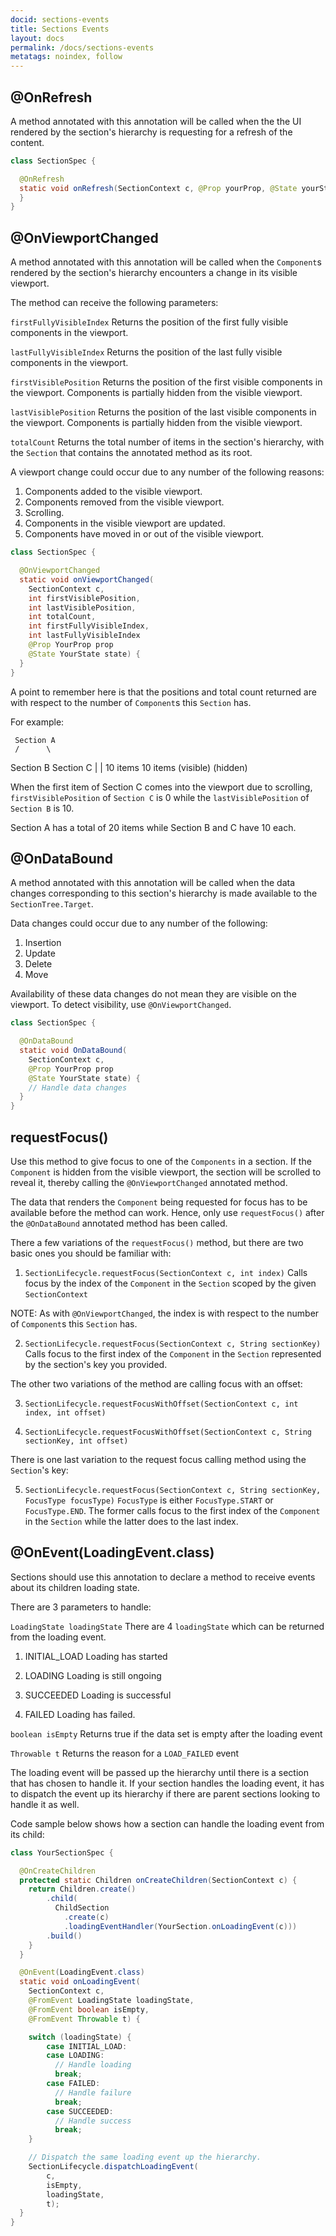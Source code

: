 ```yaml
---
docid: sections-events
title: Sections Events
layout: docs
permalink: /docs/sections-events
metatags: noindex, follow
---
```


## @OnRefresh
A method annotated with this annotation will be called when the the UI rendered by the
section's hierarchy is requesting for a refresh of the content.

```java
class SectionSpec {

  @OnRefresh
  static void onRefresh(SectionContext c, @Prop yourProp, @State yourState) {
  }
}
```

## @OnViewportChanged
A method annotated with this annotation will be called when the `Component`s rendered by the
section's hierarchy encounters a change in its visible viewport.

The method can receive the following parameters:

`firstFullyVisibleIndex`
Returns the position of the first fully visible components in the viewport.

`lastFullyVisibleIndex`
Returns the position of the last fully visible components in the viewport.

`firstVisiblePosition`
Returns the position of the first visible components in the viewport. Components is partially
hidden from the visible viewport.

`lastVisiblePosition`
Returns the position of the last visible components in the viewport. Components is partially
hidden from the visible viewport.

`totalCount`
Returns the total number of items in the section's hierarchy, with the `Section` that contains the
annotated method as its root.

A viewport change could occur due to any number of the following reasons:

1) Components added to the visible viewport.
2) Components removed from the visible viewport.
3) Scrolling.
4) Components in the visible viewport are updated.
5) Components have moved in or out of the visible viewport.

```java
class SectionSpec {

  @OnViewportChanged
  static void onViewportChanged(
    SectionContext c,
    int firstVisiblePosition,
    int lastVisiblePosition,
    int totalCount,
    int firstFullyVisibleIndex,
    int lastFullyVisibleIndex
    @Prop YourProp prop
    @State YourState state) {
  }
}
```

A point to remember here is that the positions and total count returned are with respect to the
number of `Component`s this `Section` has.

For example:

     Section A
     /      \
Section B   Section C
   |           |
 10 items    10 items
 (visible)   (hidden)

 When the first item of Section C comes into the viewport due to scrolling,
 `firstVisiblePosition` of `Section C` is 0 while the `lastVisiblePosition` of `Section B` is 10.

 Section A has a total of 20 items while Section B and C have 10 each.

## @OnDataBound

A method annotated with this annotation will be called when the data changes corresponding to this
section's hierarchy is made available to the `SectionTree.Target`.

Data changes could occur due to any number of the following:
1) Insertion
2) Update
3) Delete
4) Move

Availability of these data changes do not mean they are visible on the viewport.
To detect visibility, use `@OnViewportChanged`.

```java
class SectionSpec {

  @OnDataBound
  static void OnDataBound(
    SectionContext c,
    @Prop YourProp prop
    @State YourState state) {
    // Handle data changes
  }
}
```

## requestFocus()

Use this method to give focus to one of the `Components` in a section. If the `Component` is
hidden from the visible viewport, the section will be scrolled to reveal it, thereby calling the
`@OnViewportChanged` annotated method.

The data that renders the `Component` being requested for focus has to be available before the
method can work. Hence, only use `requestFocus()` after the `@OnDataBound` annotated method has
been called.

There a few variations of the `requestFocus()` method, but there are two basic ones you should be
familiar with:

1) `SectionLifecycle.requestFocus(SectionContext c, int index)`
Calls focus by the index of the `Component` in the `Section` scoped by the given `SectionContext`


NOTE: As with `@OnViewportChanged`, the index is with respect to the number of `Component`s
this `Section` has.

2) `SectionLifecycle.requestFocus(SectionContext c, String sectionKey)`
Calls focus to the first index of the `Component` in the `Section` represented by the section's
key you provided.


The other two variations of the method are calling focus with an offset:

3) `SectionLifecycle.requestFocusWithOffset(SectionContext c, int index, int offset)`

4) `SectionLifecycle.requestFocusWithOffset(SectionContext c, String sectionKey, int offset)`

There is one last variation to the request focus calling method using the `Section`'s key:

5) `SectionLifecycle.requestFocus(SectionContext c, String sectionKey, FocusType focusType)`
`FocusType` is either `FocusType.START` or `FocusType.END`. The former calls focus to the first
index of the `Component` in the `Section` while the latter does to the last index.


## @OnEvent(LoadingEvent.class)

Sections should use this annotation to declare a method to receive events about its children loading
state.

There are 3 parameters to handle:

`LoadingState loadingState`
There are 4 `loadingState` which can be returned from the loading event.

1) INITIAL_LOAD
Loading has started

2) LOADING
Loading is still ongoing

3) SUCCEEDED
Loading is successful

4) FAILED
Loading has failed.

`boolean isEmpty`
Returns true if the data set is empty after the loading event

`Throwable t`
Returns the reason for a `LOAD_FAILED` event

The loading event will be passed up the hierarchy until there is a section that has chosen to handle
it. If your section handles the loading event, it has to dispatch the event up its hierarchy if
there are parent sections looking to handle it as well.

Code sample below shows how a section can handle the loading event from its child:

```java
class YourSectionSpec {

  @OnCreateChildren
  protected static Children onCreateChildren(SectionContext c) {
    return Children.create()
        .child(
          ChildSection
            .create(c)
            .loadingEventHandler(YourSection.onLoadingEvent(c)))
        .build()
    }
  }

  @OnEvent(LoadingEvent.class)
  static void onLoadingEvent(
    SectionContext c,
    @FromEvent LoadingState loadingState,
    @FromEvent boolean isEmpty,
    @FromEvent Throwable t) {

    switch (loadingState) {
        case INITIAL_LOAD:
        case LOADING:
          // Handle loading
          break;
        case FAILED:
          // Handle failure
          break;
        case SUCCEEDED:
          // Handle success
          break;
    }

    // Dispatch the same loading event up the hierarchy.
    SectionLifecycle.dispatchLoadingEvent(
        c,
        isEmpty,
        loadingState,
        t);
  }
}
```

